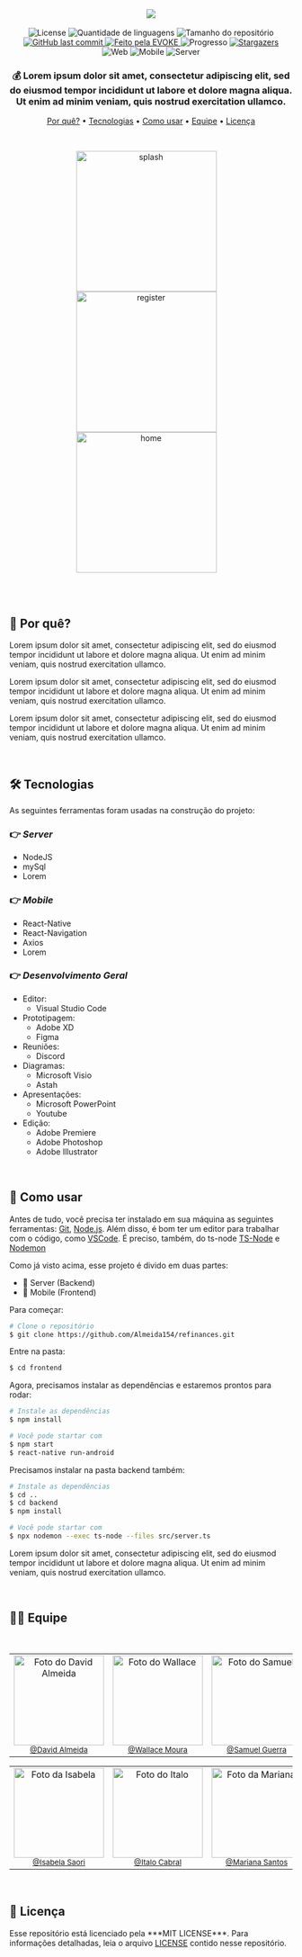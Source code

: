 <div align="center">
  <img src="https://i.ibb.co/553jhzz/Evoke-White-Lines.png" border="0">
</div>

<br>

<div align="center">
  <img alt="License" src="https://img.shields.io/badge/license-MIT-brightgreen?color=f6f6f6">
  <img alt="Quantidade de linguagens" src="https://img.shields.io/github/languages/count/Almeida154/refinances?color=EE4266">
  <img alt="Tamanho do repositório" src="https://img.shields.io/github/repo-size/Almeida154/refinances?color=EE4266">
  <a href="https://github.com/Almeida154/refinances/commits/master">
    <img alt="GitHub last commit" src="https://img.shields.io/github/last-commit/Almeida154/refinances?color=EE4266">
  </a>
  <a href="https://evoke.com">
    <img alt="Feito pela EVOKE" src="https://img.shields.io/static/v1?label=made%20by&message=Evoke&color=EE4266">
  </a>
  <img alt="Progresso" src="https://img.shields.io/static/v1?label=progress&message=23%&color=EE4266">
  <a href="https://github.com/Almeida154/refinances/stargazers">
    <img alt="Stargazers" src="https://img.shields.io/github/stars/Almeida154/refinances?style=social">
  </a>
  <br>
  <img alt="Web" src="https://img.shields.io/static/v1?label=web&message=React&color=5C45F9">
  <img alt="Mobile" src="https://img.shields.io/static/v1?label=mobile&message=React%20Native&color=5C45F9">
  <img alt="Server" src="https://img.shields.io/static/v1?label=server&message=PHP&color=5C45F9">
</div>

<h3 align="center">💰 Lorem ipsum dolor sit amet, consectetur adipiscing elit, sed do eiusmod tempor incididunt ut labore et dolore magna aliqua. Ut enim ad minim veniam, quis nostrud exercitation ullamco.</h3>

<p align="center">
  <a href="#-por-quê">Por quê?</a> •
  <a href="#-tecnologias">Tecnologias</a> •
  <a href="#-como-usar">Como usar</a> •
  <a href="#-equipe">Equipe</a> •  
  <a href="#-licença">Licença</a>
</p>

<br>

<p align="center">
  <img align="center" width="250" src="https://i.ibb.co/pwgvrqR/splash.png" alt="splash">  &nbsp;&nbsp;&nbsp;
  <img align="center" width="250" src="https://i.ibb.co/j8LsBqV/register.png" alt="register">  &nbsp;&nbsp;&nbsp;
  <img align="center" width="250" src="https://i.ibb.co/9sdyNv6/home.png" alt="home">  &nbsp;&nbsp;&nbsp;
</p>

<br><br>

<h2>🧐 Por quê?</h2>
<p>Lorem ipsum dolor sit amet, consectetur adipiscing elit, sed do eiusmod tempor incididunt ut labore et dolore magna aliqua. Ut enim ad minim veniam, quis nostrud exercitation ullamco.</p>
<p>Lorem ipsum dolor sit amet, consectetur adipiscing elit, sed do eiusmod tempor incididunt ut labore et dolore magna aliqua. Ut enim ad minim veniam, quis nostrud exercitation ullamco.</p>
<p>Lorem ipsum dolor sit amet, consectetur adipiscing elit, sed do eiusmod tempor incididunt ut labore et dolore magna aliqua. Ut enim ad minim veniam, quis nostrud exercitation ullamco.</p>

<br>

<h2>🛠 Tecnologias</h2>
As seguintes ferramentas foram usadas na construção do projeto:

### 👉 ***Server***
- NodeJS
- mySql
- Lorem

### 👉 ***Mobile***
- React-Native
- React-Navigation
- Axios
- Lorem

### 👉 ***Desenvolvimento Geral***
- Editor:
  - Visual Studio Code
- Prototipagem:
  - Adobe XD
  - Figma
- Reuniões:
  - Discord
- Diagramas:
  - Microsoft Visio
  - Astah
- Apresentações:
  - Microsoft PowerPoint
  - Youtube
- Edição:
  - Adobe Premiere
  - Adobe Photoshop
  - Adobe Illustrator

<br>

<h2>🚀 Como usar</h2>

Antes de tudo, você precisa ter instalado em sua máquina as seguintes ferramentas:
[Git](https://git-scm.com), [Node.js](https://nodejs.org/en/). Além disso, é bom ter um editor para trabalhar com o código, como [VSCode](https://code.visualstudio.com/). É preciso, também, do ts-node [TS-Node](https://www.npmjs.com/package/ts-node) e [Nodemon](https://www.npmjs.com/package/nodemon)

Como já visto acima, esse projeto é divido em duas partes:
- 🎲 Server (Backend)
- 📱 Mobile (Frontend)

Para começar:
```bash
# Clone o repositório
$ git clone https://github.com/Almeida154/refinances.git
```

Entre na pasta:
```bash
$ cd frontend
```

Agora, precisamos instalar as dependências e estaremos prontos para rodar:
```bash
# Instale as dependências
$ npm install

# Você pode startar com
$ npm start
$ react-native run-android
```

Precisamos instalar na pasta backend também:
```bash
# Instale as dependências
$ cd ..
$ cd backend
$ npm install

# Você pode startar com
$ npx nodemon --exec ts-node --files src/server.ts
```

Lorem ipsum dolor sit amet, consectetur adipiscing elit, sed do eiusmod tempor incididunt ut labore et dolore magna aliqua. Ut enim ad minim veniam, quis nostrud exercitation ullamco.

<br>

<h2>👨‍💻 Equipe</h2>

<br>

<table border="0" align="center">
  <tr>
    <td align="center">
      <img src="https://i.ibb.co/xgBf2Fy/DavidPPT.png" width="160px" alt="Foto do David Almeida"/><br>
      <sub>
        <a href="https://www.github.com/Almeida154">@David Almeida</a>
      </sub>
    </td>
    <td align="center">
      <img src="https://i.ibb.co/H47KHFY/Wallace-PPT.png" width="160px" alt="Foto do Wallace"/><br>
      <sub>
        <a href="https://www.github.com/wallaceMMO">@Wallace Moura</a>
      </sub>
    </td>
    <td align="center">
      <img src="https://i.ibb.co/SJNmhTH/Samuel-PPT.png" width="160px" alt="Foto do Samuel"/><br>
      <sub>
        <a href="https://www.github.com/SamG1002">@Samuel Guerra</a>
      </sub>
    </td>
    <td align="center">
      <img src="https://i.ibb.co/b50x6Ss/Phillip-PPT.png" width="160px" alt="Foto do Phillip"/><br>
      <sub>
        <a href="https://www.github.com/Almeida154">@Phillip Anselmo</a>
      </sub>
    </td>
  </tr>
</table>

<table align="center">
  <tr>    
    <td align="center">
      <img src="https://i.ibb.co/2gS15DD/IsaPPT.png" width="160px" alt="Foto da Isabela"/><br>
      <sub>
        <a href="https://www.github.com/IsabelaSaori">@Isabela Saori</a>
      </sub>
    </td>
    <td align="center">
      <img src="https://i.ibb.co/pW86FxZ/ItaloPPT.png" width="160px" alt="Foto do Italo"/><br>
      <sub>
        <a href="https://www.github.com/ItaloCabral">@Italo Cabral</a>
      </sub>
    </td>
    <td align="center">
      <img src="https://i.ibb.co/bFXJHmK/Mariana-PPT.png" width="160px" alt="Foto da Mariana"/><br>
      <sub>
        <a href="https://github.com/mariana-santos">@Mariana Santos</a>
      </sub>
    </td>
  </tr>
</table>

<br>

<h2>🧾 Licença</h2>
Esse repositório está licenciado pela ***MIT LICENSE***. Para informações detalhadas, leia o arquivo <a href="https://github.com/Almeida154/refinances/blob/main/LICENSE">LICENSE</a> contido nesse repositório.

<br><br>